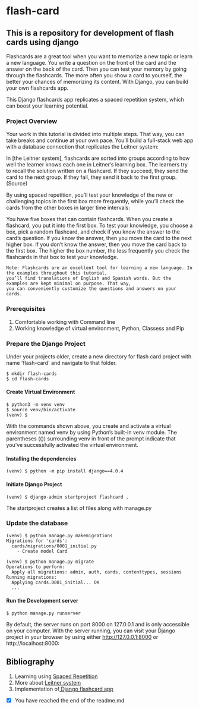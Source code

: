 # flash-card
## This is a repository for development of flash cards using django

Flashcards are a great tool when you want to memorize a new topic or learn a new language. You write a question on the front of the card and the answer on the back of the card. Then you can test your memory by going through the flashcards. The more often you show a card to yourself, the better your chances of memorizing its content. With Django, you can build your own flashcards app.

This Django flashcards app replicates a spaced repetition system, which can boost your learning potential.

### Project Overview
Your work in this tutorial is divided into multiple steps. That way, you can take breaks and continue at your own pace. You’ll build a full-stack web app with a database connection that replicates the Leitner system:

In [the Leitner system], flashcards are sorted into groups according to how well the learner knows each one in Leitner’s learning box. The learners try to recall the solution written on a flashcard. If they succeed, they send the card to the next group. If they fail, they send it back to the first group. (Source)

By using spaced repetition, you’ll test your knowledge of the new or challenging topics in the first box more frequently, while you’ll check the cards from the other boxes in larger time intervals:

You have five boxes that can contain flashcards.
When you create a flashcard, you put it into the first box.
To test your knowledge, you choose a box, pick a random flashcard, and check if you know the answer to the card’s question.
If you know the answer, then you move the card to the next higher box.
If you don’t know the answer, then you move the card back to the first box.
The higher the box number, the less frequently you check the flashcards in that box to test your knowledge.

```
Note: Flashcards are an excellent tool for learning a new language. In the examples throughout this tutorial, 
you’ll find translations of English and Spanish words. But the examples are kept minimal on purpose. That way, 
you can conveniently customize the questions and answers on your cards.
```

### Prerequisites
1. Comfortable working with Command line
2. Working knowledge of virtual environment, Python, Classess and Pip

### Prepare the Django Project

Under your projects older, create a new directory for flash card project with name 'flash-card' and 
navigate to that folder.

```shell
$ mkdir flash-cards
$ cd flash-cards
```
#### Create Virtual Environment
```shell
$ python3 -m venv venv
$ source venv/bin/activate
(venv) $
```
With the commands shown above, you create and activate a virtual environment named venv by using Python’s built-in
venv module. The parentheses (()) surrounding venv in front of the prompt indicate that you’ve successfully 
activated the virtual environment.

#### Installing the dependencies
``` shell
(venv) $ python -m pip install django==4.0.4
```
#### Initiate Django Project
```shell
(venv) $ django-admin startproject flashcard .
```
The startproject creates a list of files along with manage.py


### Update the database

``` shell
(venv) $ python manage.py makemigrations
Migrations for 'cards':
  cards/migrations/0001_initial.py
    - Create model Card

(venv) $ python manage.py migrate
Operations to perform:
  Apply all migrations: admin, auth, cards, contenttypes, sessions
Running migrations:
  Applying cards.0001_initial... OK
  ...
```

#### Run the Development server
```shell
$ python manage.py runserver
```
By default, the server runs on port 8000 on 127.0.0.1 and is only accessible on your computer. With the server running, 
you can visit your Django project in your browser by using either http://127.0.0.1:8000 or http://localhost:8000:

## Bibliography
1. Learning using [Spaced Repetition](https://e-student.org/spaced-repetition/) 
2. More about [Leitner system](https://en.wikipedia.org/wiki/Leitner_system)
3. Implementation of[ Django flashcard app](https://realpython.com/django-flashcards-app/)



- [x] You have reached the end of the readme.md
